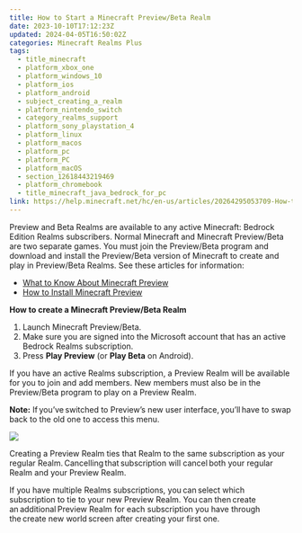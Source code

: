 ```yaml
---
title: How to Start a Minecraft Preview/Beta Realm
date: 2023-10-10T17:12:23Z
updated: 2024-04-05T16:50:02Z
categories: Minecraft Realms Plus
tags:
  - title_minecraft
  - platform_xbox_one
  - platform_windows_10
  - platform_ios
  - platform_android
  - subject_creating_a_realm
  - platform_nintendo_switch
  - category_realms_support
  - platform_sony_playstation_4
  - platform_linux
  - platform_macos
  - platform_pc
  - platform_PC
  - platform_macOS
  - section_12618443219469
  - platform_chromebook
  - title_minecraft_java_bedrock_for_pc
link: https://help.minecraft.net/hc/en-us/articles/20264295053709-How-to-Start-a-Minecraft-Preview-Beta-Realm
---
```


Preview and Beta Realms are available to any active Minecraft: Bedrock Edition Realms subscribers. Normal Minecraft and Minecraft Preview/Beta are two separate games. You must join the Preview/Beta program and download and install the Preview/Beta version of Minecraft to create and play in Preview/Beta Realms. See these articles for information:

- [What to Know About Minecraft Preview](../Minecraft-Bedrock-Edition-Technical/How-Do-I-Join-and-Leave-Minecraft-Preview.md)
- [How to Install Minecraft Preview](../Minecraft-Bedrock-Edition-Technical/How-to-Install-Minecraft-Preview.md)

**How to create a Minecraft Preview/Beta Realm**

1.  Launch Minecraft Preview/Beta.
2.  Make sure you are signed into the Microsoft account that has an active Bedrock Realms subscription.
3.  Press **Play Preview** (or **Play Beta** on Android).

If you have an active Realms subscription, a Preview Realm will be available for you to join and add members. New members must also be in the Preview/Beta program to play on a Preview Realm.

**Note:** If you’ve switched to Preview’s new user interface, you’ll have to swap back to the old one to access this menu.  

![](https://minecrafthelp.zendesk.com/hc/article_attachments/25192932793613)

Creating a Preview Realm ties that Realm to the same subscription as your regular Realm. Cancelling that subscription will cancel both your regular Realm and your Preview Realm.

If you have multiple Realms subscriptions, you can select which subscription to tie to your new Preview Realm. You can then create an additional Preview Realm for each subscription you have through the create new world screen after creating your first one.
